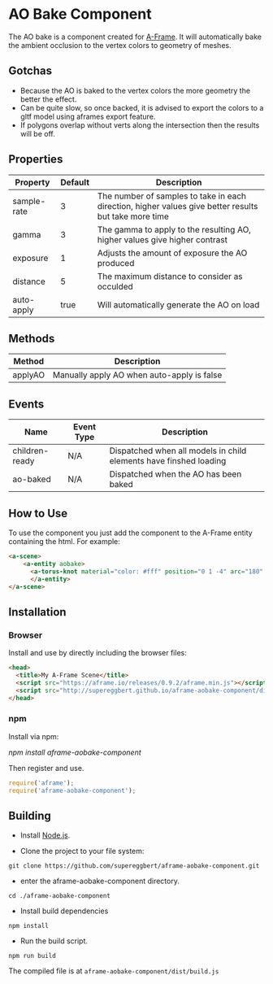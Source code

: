 # AO Bake Component

The AO bake is a component created for [A-Frame](https://aframe.io/). It will automatically bake the ambient occlusion to the vertex colors to geometry of meshes. 

## Gotchas

* Because the AO is baked to the vertex colors the more geometry the better the effect.
* Can be quite slow, so once backed, it is advised to export the colors to a gltf model using aframes export feature.
* If polygons overlap without verts along the intersection then the results will be off.
         
## Properties
| Property | Default | Description |
|----------|---------|-------------|
| sample-rate | 3 | The number of samples to take in each direction, higher values give better results but take more time |
| gamma | 3 | The gamma to apply to the resulting AO, higher values give higher contrast |
| exposure | 1 | Adjusts the amount of exposure the AO produced |
| distance | 5 | The maximum distance to consider as occulded |
| auto-apply | true | Will automatically generate the AO on load |

## Methods

| Method | Description |
|--------|-------------|
| applyAO | Manually apply AO when auto-apply is false |


## Events

| Name | Event Type | Description |
|------|-------|-------------|
| children-ready | N/A |  Dispatched when all models in child elements have finshed loading |
| ao-baked | N/A |  Dispatched when the AO has been baked |

## How to Use

To use the component you just add the component to the A-Frame entity containing the html.  For example:
```html
<a-scene>
    <a-entity aobake>
      <a-torus-knot material="color: #fff" position="0 1 -4" arc="180" p="2" q="3" radius="1" radius-tubular="0.2"></a-torus-knot>
	  </a-entity>
</a-scene>
```


## Installation

### Browser

Install and use by directly including the  browser files:
```html
<head>
  <title>My A-Frame Scene</title>
  <script src="https://aframe.io/releases/0.9.2/aframe.min.js"></script>
  <script src="http://supereggbert.github.io/aframe-aobake-component/dist/build.js"></script>
</head>
```

### npm

Install via npm:

*npm install aframe-aobake-component*

Then register and use.
```js
require('aframe');
require('aframe-aobake-component');
```

## Building

-   Install  [Node.js](https://nodejs.org/).
    
-   Clone the project to your file system:
    
```
git clone https://github.com/supereggbert/aframe-aobake-component.git
```
*   enter the aframe-aobake-component directory.

```cd ./aframe-aobake-component```

*   Install build dependencies

```npm install```

*   Run the build script.

```npm run build```

The compiled file is at  `aframe-aobake-component/dist/build.js`


